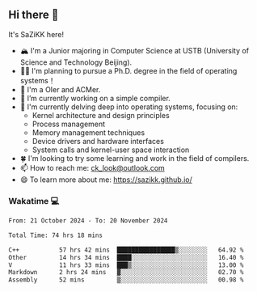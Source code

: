 ## Hi there 👋

It's SaZiKK here!

- 🏔️ I'm a Junior majoring in Computer Science  at USTB (University of Science and Technology Beijing).
- 🧑‍🎓 I'm planning to pursue a Ph.D. degree in the field of operating systems！
- 🚀 I'm a OIer and ACMer.
- 🔭 I’m currently working on a simple compiler.
- 🌱 I'm currently delving deep into operating systems, focusing on:
  - Kernel architecture and design principles
  - Process management
  - Memory management techniques
  - Device drivers and hardware interfaces
  - System calls and kernel-user space interaction
- 🍀 I'm looking to try some learning and work in the field of compilers.
- 📫 How to reach me: ck_look@outlook.com
- 😄 To learn more about me: https://sazikk.github.io/

  
<!--
**SaZiKK/SaZiKK** is a ✨ _special_ ✨ repository because its `README.md` (this file) appears on your GitHub profile.

Here are some ideas to get you started:

- 🔭 I’m currently working on ...
- 🌱 I’m currently learning ...
- 👯 I’m looking to collaborate on ...
- 🤔 I’m looking for help with ...
- 💬 Ask me about ...
- 📫 How to reach me: ...
- 😄 Pronouns: ...
- ⚡ Fun fact: ...
-->

### Wakatime 💻

<!--START_SECTION:waka-->

```txt
From: 21 October 2024 - To: 20 November 2024

Total Time: 74 hrs 18 mins

C++           57 hrs 42 mins  ████████████████▒░░░░░░░░   64.92 %
Other         14 hrs 34 mins  ████░░░░░░░░░░░░░░░░░░░░░   16.40 %
V             11 hrs 33 mins  ███▒░░░░░░░░░░░░░░░░░░░░░   13.00 %
Markdown      2 hrs 24 mins   ▓░░░░░░░░░░░░░░░░░░░░░░░░   02.70 %
Assembly      52 mins         ▒░░░░░░░░░░░░░░░░░░░░░░░░   00.98 %
```

<!--END_SECTION:waka-->
